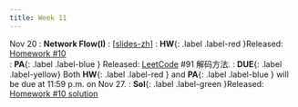 ```yaml
---
title: Week 11
---
```


Nov 20
: **Network Flow(I)**
  :  \[[slides-zh](https://basics.sjtu.edu.cn/~yangqizhe/pdf/algo2023w/slides/AlgoLec10-handout-zh.pdf)\]
:  **HW**{: .label .label-red }Released: [Homework #10](https://basics.sjtu.edu.cn/~yangqizhe/pdf/algo2023w/homework/Algo-hw10.pdf)  
: **PA**{: .label .label-blue } Released: [LeetCode](https://leetcode.cn/problems/decode-ways/) #91 解码方法.
: **DUE**{: .label .label-yellow} Both **HW**{: .label .label-red } and  **PA**{: .label .label-blue } will be due at 11:59 p.m. on Nov 27. 
: **Sol**{: .label .label-green }Released: [Homework #10 solution](https://basics.sjtu.edu.cn/~yangqizhe/pdf/algo2023w/homework/Algo-hw10sol.pdf)

